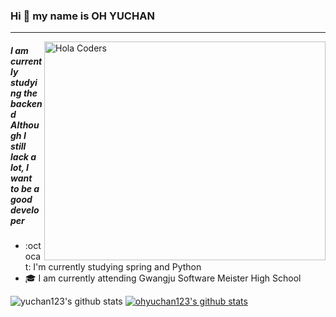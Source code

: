 ### Hi :wave: my name is OH YUCHAN
---
<img align="right" src="https://cdn.dribbble.com/users/2344801/screenshots/4774578/alphatestersanimation2.gif" alt="Hola Coders" width="450" height="350"/> 

##### I am currently studying the backend<br>Although I still lack a lot, I want to be a good developer
- :octocat: I'm currently studying spring and Python
- :mortar_board: I am currently attending Gwangju Software Meister High School 

![yuchan123's github stats](https://github-readme-stats.vercel.app/api?username=yuchan123&show_icons=true)
[![ohyuchan123's github stats](https://github-readme-stats.vercel.app/api/top-langs/?username=ohyuchan123&show_icons=true&hide_border=true&title_color=004386&icon_color=004386&layout=compact)](https://github.com/ohyuchan123)
